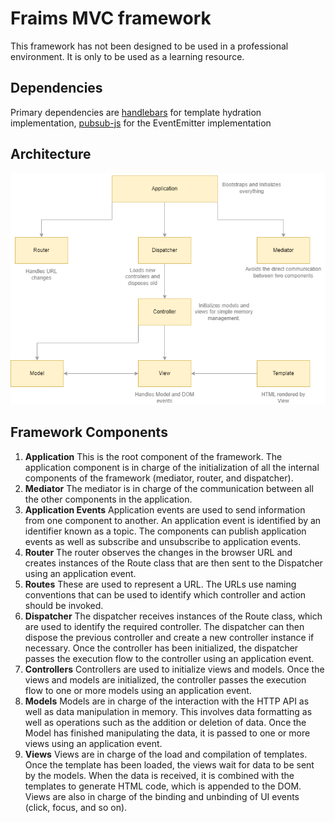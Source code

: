 # Fraims MVC framework

This framework has not been designed to be used in a professional environment. It is only to be used as a learning resource.

## Dependencies

Primary dependencies are [handlebars](https://www.npmjs.com/package/handlebars) for template hydration implementation, [pubsub-js](https://www.npmjs.com/package/pubsub-js) for the EventEmitter implementation

## Architecture

![Fraims application architecture](architecture/fraims-web-framework-architecture.drawio.png)

## Framework Components

1. **Application**
This is the root component of the framework. The application component is in charge of the  initialization of all the internal components of the framework (mediator, router, and dispatcher).
2. **Mediator**
The mediator is in charge of the communication between all the other components in the application.
3. **Application Events**
Application events are used to send information from one component to another. An application event is identified by an identifier known as a topic. The components can publish application events as well as subscribe and unsubscribe to application events.
4. **Router**
The router observes the changes in the browser URL and creates instances of the Route class that are then sent to the Dispatcher using an application event.
5. **Routes**
 These are used to represent a URL. The URLs use naming conventions that can be used to identify which controller and action should be invoked.
6. **Dispatcher**
The dispatcher receives instances of the Route class, which are used to identify the required controller. The dispatcher can then dispose the previous controller and create a new controller instance if necessary. Once the controller has been initialized, the dispatcher passes the execution flow to the controller using an application event.
7. **Controllers**
 Controllers are used to initialize views and models. Once the views and models are initialized, the controller passes the execution flow to one or more models using an application event.
8. **Models**
 Models are in charge of the interaction with the HTTP API as well as data manipulation in memory. This involves data formatting as well as operations such as the addition or deletion of data. Once the Model has finished manipulating the data, it is passed to one or more views using an application event.
9. **Views**
  Views are in charge of the load and compilation of templates. Once the template has been loaded, the views wait for data to be sent by the models. When the data is received, it is combined with the templates to generate HTML code, which is appended to the DOM. Views are also in charge of the binding and unbinding of UI events (click, focus, and so on).
